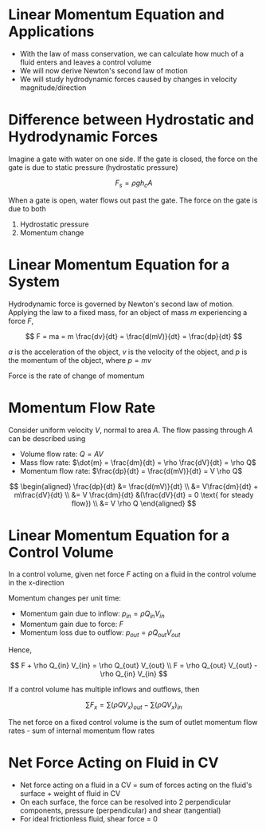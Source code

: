 # Linear Momentum Equation and Applications

- With the law of mass conservation, we can calculate how much of a fluid enters and leaves a control volume
- We will now derive Newton's second law of motion 
- We will study hydrodynamic forces caused by changes in velocity magnitude/direction

# Difference between Hydrostatic and Hydrodynamic Forces

Imagine a gate with water on one side. If the gate is closed, the force on the gate is due to static pressure (hydrostatic pressure)

$$
F_s = \rho g h_c A
$$

When a gate is open, water flows out past the gate. The force on the gate is due to both

1. Hydrostatic pressure
2. Momentum change

# Linear Momentum Equation for a System

Hydrodynamic force is governed by Newton's second law of motion. Applying the law to a fixed mass, for an object of mass $m$ experiencing a force $F$,

$$
F = ma = m \frac{dv}{dt} = \frac{d(mV)}{dt} = \frac{dp}{dt}
$$

$a$ is the acceleration of the object, $v$ is the velocity of the object, and $p$ is the momentum of the object, where $p = mv$

Force is the rate of change of momentum

# Momentum Flow Rate

Consider uniform velocity $V$, normal to area $A$. The flow passing through $A$ can be described using

- Volume flow rate: $Q = AV$
- Mass flow rate: $\dot{m} = \frac{dm}{dt} = \rho \frac{dV}{dt} = \rho Q$
- Momentum flow rate: $\frac{dp}{dt} = \frac{d(mV)}{dt} = V \rho Q$

$$
\begin{aligned}
\frac{dp}{dt} &= \frac{d(mV)}{dt} \\
&= V\frac{dm}{dt} + m\frac{dV}{dt} \\
&= V \frac{dm}{dt} &(\frac{dV}{dt} = 0 \text{ for steady flow}) \\
&= V \rho Q
\end{aligned}
$$

# Linear Momentum Equation for a Control Volume

In a control volume, given net force $F$ acting on a fluid in the control volume in the x-direction

Momentum changes per unit time: 

- Momentum gain due to inflow: $p_{in} = \rho Q_{in} V_{in}$
- Momentum gain due to force: $F$
- Momentum loss due to outflow: $p_{out} = \rho Q_{out} V_{out}$

Hence, 

$$
F + \rho Q_{in} V_{in} = \rho Q_{out} V_{out} \\
F = \rho Q_{out} V_{out} - \rho Q_{in} V_{in}
$$

If a control volume has multiple inflows and outflows, then

$$
\sum F_x = \sum (\rho Q V_x)_{out} - \sum (\rho Q V_x)_{in}
$$

The net force on a fixed control volume is the sum of outlet momentum flow rates - sum of internal momentum flow rates

# Net Force Acting on Fluid in CV

- Net force acting on a fluid in a CV = sum of forces acting on the fluid's surface + weight of fluid in CV
- On each surface, the force can be resolved into 2 perpendicular components, pressure (perpendicular) and shear (tangential)
- For ideal frictionless fluid, shear force = 0